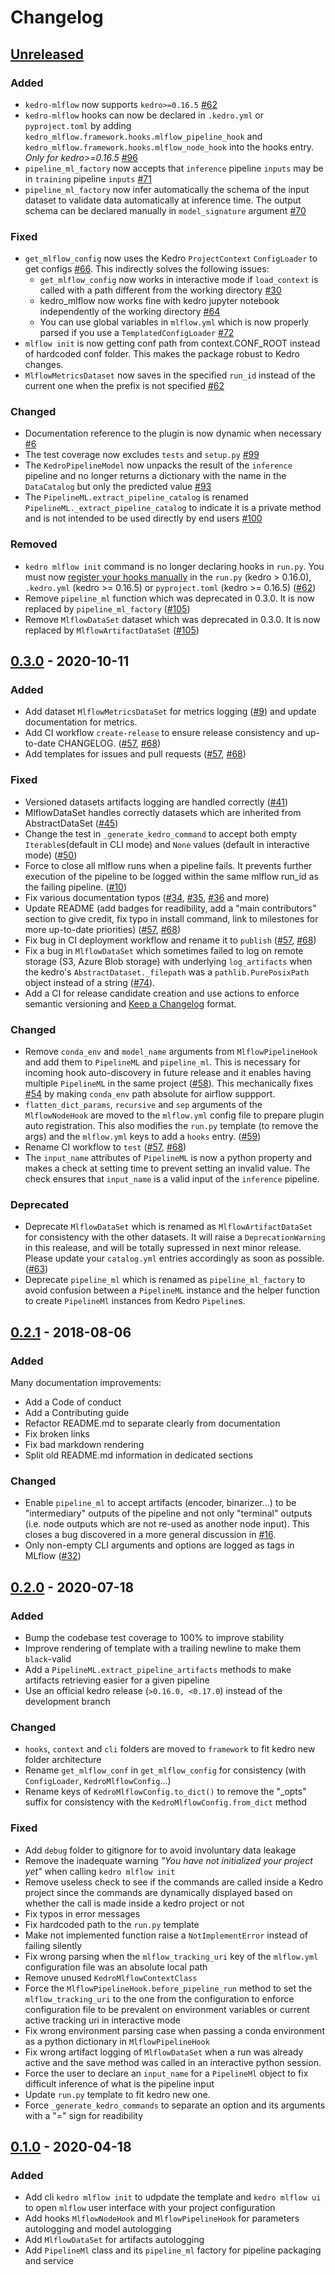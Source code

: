 # Changelog

## [Unreleased]

### Added

- `kedro-mlflow` now supports `kedro>=0.16.5` [#62](https://github.com/Galileo-Galilei/kedro-mlflow/issues/62)
- `kedro-mlflow` hooks can now be declared in `.kedro.yml` or `pyproject.toml` by adding `kedro_mlflow.framework.hooks.mlflow_pipeline_hook` and `kedro_mlflow.framework.hooks.mlflow_node_hook` into the hooks entry. _Only for kedro>=0.16.5_ [#96](https://github.com/Galileo-Galilei/kedro-mlflow/issues/96)
- `pipeline_ml_factory` now accepts that `inference` pipeline `inputs` may be in `training` pipeline `inputs` [#71](https://github.com/Galileo-Galilei/kedro-mlflow/issues/71)
- `pipeline_ml_factory` now infer automatically the schema of the input dataset to validate data automatically at inference time. The output schema can be declared manually in `model_signature` argument [#70](https://github.com/Galileo-Galilei/kedro-mlflow/issues/70)

### Fixed

- `get_mlflow_config` now uses the Kedro `ProjectContext` `ConfigLoader` to get configs [#66](https://github.com/Galileo-Galilei/kedro-mlflow/issues/66). This indirectly solves the following issues:
  - `get_mlflow_config` now works in interactive mode if `load_context` is called  with a path different from the working directory [#30](https://github.com/Galileo-Galilei/kedro-mlflow/issues/30)
  - kedro_mlflow now works fine with kedro jupyter notebook independently of the working directory [#64](https://github.com/Galileo-Galilei/kedro-mlflow/issues/64)
  - You can use global variables in `mlflow.yml` which is now properly parsed if you use a `TemplatedConfigLoader` [#72](https://github.com/Galileo-Galilei/kedro-mlflow/issues/72)
- `mlflow init` is now getting conf path from context.CONF_ROOT instead of hardcoded conf folder. This makes the package robust to Kedro changes.
- `MlflowMetricsDataset` now saves in the specified `run_id` instead of the current one when the prefix is not specified [#62](https://github.com/Galileo-Galilei/kedro-mlflow/issues/62)

### Changed

- Documentation reference to the plugin is now dynamic when necessary [#6](https://github.com/Galileo-Galilei/kedro-mlflow/issues/6)
- The test coverage now excludes `tests` and `setup.py` [#99](https://github.com/Galileo-Galilei/kedro-mlflow/issues/99)
- The `KedroPipelineModel` now unpacks the result of the `inference` pipeline and no longer returns a dictionary with the name in the `DataCatalog` but only the predicted value [#93](https://github.com/Galileo-Galilei/kedro-mlflow/issues/93)
- The `PipelineML.extract_pipeline_catalog` is renamed `PipelineML._extract_pipeline_catalog` to indicate it is a private method and is not intended to be used directly by end users [#100](https://github.com/Galileo-Galilei/kedro-mlflow/issues/100)

### Removed

- `kedro mlflow init` command is no longer declaring hooks in `run.py`. You must now [register your hooks manually](docs/source/03_tutorial/02_setup.md#declaring-kedro-mlflow-hooks) in the ``run.py`` (kedro > 0.16.0), ``.kedro.yml`` (kedro >= 0.16.5) or ``pyproject.toml`` (kedro >= 0.16.5) ([#62](https://github.com/Galileo-Galilei/kedro-mlflow/issues/62))
- Remove `pipeline_ml` function which was deprecated in 0.3.0. It is now replaced by `pipeline_ml_factory` ([#105](https://github.com/Galileo-Galilei/kedro-mlflow/issues/105))
- Remove `MlflowDataSet` dataset which was deprecated in 0.3.0. It is now replaced by `MlflowArtifactDataSet` ([#105](https://github.com/Galileo-Galilei/kedro-mlflow/issues/105))

## [0.3.0] - 2020-10-11

### Added

- Add dataset `MlflowMetricsDataSet` for metrics logging ([#9](https://github.com/Galileo-Galilei/kedro-mlflow/issues/9)) and update documentation for metrics.
- Add CI workflow `create-release` to ensure release consistency and up-to-date CHANGELOG. ([#57](https://github.com/Galileo-Galilei/kedro-mlflow/issues/57), [#68](https://github.com/Galileo-Galilei/kedro-mlflow/pull/68))
- Add templates for issues and pull requests ([#57](https://github.com/Galileo-Galilei/kedro-mlflow/issues/57), [#68](https://github.com/Galileo-Galilei/kedro-mlflow/pull/68))

### Fixed

- Versioned datasets artifacts logging are handled correctly ([#41](https://github.com/Galileo-Galilei/kedro-mlflow/issues/41))
- MlflowDataSet handles correctly datasets which are inherited from AbstractDataSet ([#45](https://github.com/Galileo-Galilei/kedro-mlflow/issues/45))
- Change the test in `_generate_kedro_command` to accept both empty `Iterable`s(default in CLI mode) and `None` values (default in interactive mode) ([#50](https://github.com/Galileo-Galilei/kedro-mlflow/issues/50))
- Force to close all mlflow runs when a pipeline fails. It prevents further execution of the pipeline to be logged within the same mlflow run_id as the failing pipeline. ([#10](https://github.com/Galileo-Galilei/kedro-mlflow/issues/10))
- Fix various documentation typos ([#34](https://github.com/Galileo-Galilei/kedro-mlflow/pull/34), [#35](https://github.com/Galileo-Galilei/kedro-mlflow/pull/35), [#36](https://github.com/Galileo-Galilei/kedro-mlflow/pull/36) and more)
- Update README (add badges for readibility, add a "main contributors" section to give credit, fix typo in install command, link to milestones for more up-to-date priorities) ([#57](https://github.com/Galileo-Galilei/kedro-mlflow/issues/57), [#68](https://github.com/Galileo-Galilei/kedro-mlflow/pull/68))
- Fix bug in CI deployment workflow and rename it to `publish` ([#57](https://github.com/Galileo-Galilei/kedro-mlflow/issues/57), [#68](https://github.com/Galileo-Galilei/kedro-mlflow/pull/68))
- Fix a bug in `MlflowDataSet` which sometimes failed to log on remote storage (S3, Azure Blob storage) with underlying `log_artifacts` when the kedro's `AbstractDataset._filepath` was a `pathlib.PurePosixPath` object instead of a string ([#74](https://github.com/Galileo-Galilei/kedro-mlflow/issues/74)).
- Add a CI for release candidate creation and use actions to enforce semantic versioning and [Keep a Changelog](https://keepachangelog.com/en/1.0.0/) format.

### Changed

- Remove `conda_env` and `model_name` arguments from `MlflowPipelineHook` and add them to `PipelineML` and `pipeline_ml`. This is necessary for incoming hook auto-discovery in future release and it enables having multiple `PipelineML` in the same project ([#58](https://github.com/Galileo-Galilei/kedro-mlflow/pull/58)). This mechanically fixes [#54](https://github.com/Galileo-Galilei/kedro-mlflow/issues/54) by making `conda_env` path absolute for airflow suppport.
- `flatten_dict_params`, `recursive` and `sep` arguments of the `MlflowNodeHook` are moved to the `mlflow.yml` config file to prepare plugin auto registration. This also modifies the `run.py` template (to remove the args) and the `mlflow.yml` keys to add a `hooks` entry. ([#59](https://github.com/Galileo-Galilei/kedro-mlflow/pull/59))
- Rename CI workflow to `test` ([#57](https://github.com/Galileo-Galilei/kedro-mlflow/issues/57), [#68](https://github.com/Galileo-Galilei/kedro-mlflow/pull/68))
- The `input_name` attributes of `PipelineML` is now a python property and makes a check at setting time to prevent setting an invalid value. The check ensures that `input_name` is a valid input of the `inference` pipeline.

### Deprecated

- Deprecate `MlflowDataSet` which is renamed as `MlflowArtifactDataSet` for consistency with the other datasets. It will raise a `DeprecationWarning` in this realease, and will be totally supressed in next minor release. Please update your `catalog.yml` entries accordingly as soon as possible. ([#63](https://github.com/Galileo-Galilei/kedro-mlflow/issues/63))
- Deprecate `pipeline_ml` which is renamed as `pipeline_ml_factory` to avoid confusion between a `PipelineML` instance and the helper function to create `PipelineMl` instances from Kedro `Pipeline`s.

## [0.2.1] - 2018-08-06

### Added

Many documentation improvements:

- Add a Code of conduct
- Add a Contributing guide
- Refactor README.md to separate clearly from documentation
- Fix broken links
- Fix bad markdown rendering
- Split old README.md information in dedicated sections

### Changed

- Enable `pipeline_ml` to accept artifacts (encoder, binarizer...) to be "intermediary" outputs of the pipeline and not only "terminal" outputs (i.e. node outputs which are not re-used as another node input). This closes a bug discovered in a more general discussion in [#16](https://github.com/Galileo-Galilei/kedro-mlflow/issues/16).
- Only non-empty CLI arguments and options are logged as tags in MLflow ([#32](https://github.com/Galileo-Galilei/kedro-mlflow/issues/16))

## [0.2.0] - 2020-07-18

### Added

- Bump the codebase test coverage to 100% to improve stability
- Improve rendering of template with a trailing newline to make them  `black`-valid
- Add a `PipelineML.extract_pipeline_artifacts` methods to make artifacts retrieving easier for a given pipeline
- Use an official kedro release (`>0.16.0, <0.17.0`) instead of the development branch

### Changed

- `hooks`, `context` and `cli` folders are moved to `framework` to fit kedro new folder architecture
- Rename `get_mlflow_conf` in `get_mlflow_config` for consistency (with `ConfigLoader`, `KedroMlflowConfig`...)
- Rename keys of `KedroMlflowConfig.to_dict()` to remove the "\_opts" suffix for consistency with the `KedroMlflowConfig.from_dict` method

### Fixed

- Add `debug` folder to gitignore for to avoid involuntary data leakage
- Remove the inadequate warning _"You have not initialized your project yet"_ when calling `kedro mlflow init`
- Remove useless check to see if the commands are called inside a Kedro project since the commands are dynamically displayed based on whether the call is made inside a kedro project or not
- Fix typos in error messages
- Fix hardcoded path to the `run.py` template
- Make not implemented function raise a `NotImplementError` instead of failing silently
- Fix wrong parsing when the `mlflow_tracking_uri` key of the `mlflow.yml` configuration file was an absolute local path
- Remove unused `KedroMlflowContextClass`
- Force the `MlflowPipelineHook.before_pipeline_run` method to set the `mlflow_tracking_uri` to the one from the configuration to enforce configuration file to be prevalent on environment variables or current active tracking uri in interactive mode
- Fix wrong environment parsing case when passing a conda environment as a python dictionary in `MlflowPipelineHook`
- Fix wrong artifact logging of `MlflowDataSet` when a run was already active and the save method was called in an interactive python session.
- Force the user to declare an `input_name` for a `PipelineMl` object to fix difficult inference of what is the pipeline input
- Update `run.py` template to fit kedro new one.
- Force `_generate_kedro_commands` to separate an option and its arguments with a "=" sign for readibility

## [0.1.0] - 2020-04-18

### Added

- Add cli `kedro mlflow init` to udpdate the template and `kedro mlflow ui` to open `mlflow` user interface with your project configuration
- Add hooks `MlflowNodeHook` and `MlflowPipelineHook` for parameters autologging and model autologging
- Add `MlflowDataSet` for artifacts autologging
- Add `PipelineMl` class and its `pipeline_ml` factory for pipeline packaging and service

[unreleased]: https://github.com/Galileo-Galilei/kedro-mlflow/compare/0.2.1...HEAD

[0.2.1]: https://github.com/Galileo-Galilei/kedro-mlflow/compare/0.2.0...0.2.1

[0.2.0]: https://github.com/Galileo-Galilei/kedro-mlflow/compare/0.1.0...0.2.0

[0.1.0]: https://github.com/Galileo-Galilei/kedro-mlflow/releases/tag/0.1.0

[Unreleased]: https://github.com/Galileo-Galilei/kedro-mlflow/compare/0.3.0...HEAD

[0.3.0]: https://github.com/Galileo-Galilei/kedro-mlflow/compare/0.2.1...0.3.0
